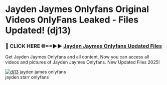# Jayden Jaymes Onlyfans Original Videos 0nlyFans Leaked - Files Updated! (dj13)

<h3>🔴 CLICK HERE 🌐==►► <a href="https://tinyurl.com/3hn5wdd3" rel="nofollow">Jayden Jaymes Onlyfans Updated Files</a></h3>

Get Jayden Jaymes Onlyfans and all content. Now you can access all videos and pictures of Jayden Jaymes Onlyfans. New Updated Files 2025!

[![dj13](https://i.imgur.com/4HnBqBT.gif)](https://tinyurl.com/3hn5wdd3)
jayden james onlyfans<br>
jayden starr onlyfans